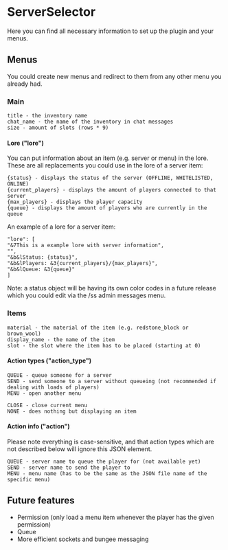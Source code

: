 # ServerSelector
Here you can find all necessary information to set up the plugin and your menus.

## Menus
You could create new menus and redirect to them from any other menu you already had.

### Main
```
title - the inventory name
chat_name - the name of the inventory in chat messages
size - amount of slots (rows * 9)
```
#### Lore ("lore")
You can put information about an item (e.g. server or menu) in the lore. These are all replacements you could use in the lore of a server item:
```
{status} - displays the status of the server (OFFLINE, WHITELISTED, ONLINE)
{current_players} - displays the amount of players connected to that server
{max_players} - displays the player capacity
{queue} - displays the amount of players who are currently in the queue
```
An example of a lore for a server item:
```
"lore": [
"&7This is a example lore with server information",
"",
"&b&lStatus: {status}",
"&b&lPlayers: &3{current_players}/{max_players}",
"&b&lQueue: &3{queue}"
]
```
Note: a status object will be having its own color codes in a future release which you could edit via the /ss admin messages menu.
### Items
```
material - the material of the item (e.g. redstone_block or brown_wool)
display_name - the name of the item
slot - the slot where the item has to be placed (starting at 0)
```
#### Action types ("action_type")
```
QUEUE - queue someone for a server
SEND - send someone to a server without queueing (not recommended if dealing with loads of players)
MENU - open another menu

CLOSE - close current menu
NONE - does nothing but displaying an item
```

#### Action info ("action")
Please note everything is case-sensitive, and that action types which are not described below will ignore
this JSON element.
```
QUEUE - server name to queue the player for (not available yet)
SEND - server name to send the player to
MENU - menu name (has to be the same as the JSON file name of the specific menu)
```
## Future features
- Permission (only load a menu item whenever the player has the given permission)
- Queue
- More efficient sockets and bungee messaging